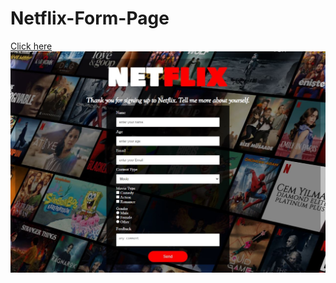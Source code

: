 # Netflix-Form-Page

[Click here](https://eyyupordueri.github.io/Netflix-Form-Page/)
![Click Here](intro.JPG)
